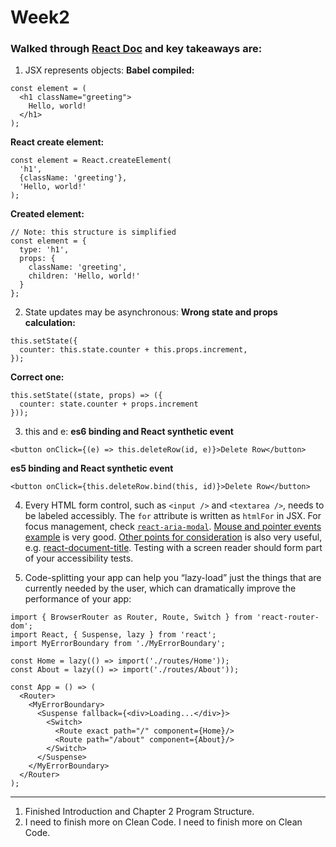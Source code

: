 # Week2

### Walked through [React Doc](https://reactjs.org/docs) and key takeaways are:

1. JSX represents objects:
**Babel compiled:**
```
const element = (
  <h1 className="greeting">
    Hello, world!
  </h1>
);
```
**React create element:**
```
const element = React.createElement(
  'h1',
  {className: 'greeting'},
  'Hello, world!'
);
```
**Created element:**
```
// Note: this structure is simplified
const element = {
  type: 'h1',
  props: {
    className: 'greeting',
    children: 'Hello, world!'
  }
};
```

2. State updates may be asynchronous:
**Wrong state and props calculation:**
```
this.setState({
  counter: this.state.counter + this.props.increment,
});
```
**Correct one:**
```
this.setState((state, props) => ({
  counter: state.counter + props.increment
}));
```

3. this and e:
**es6 binding and React synthetic event**
```
<button onClick={(e) => this.deleteRow(id, e)}>Delete Row</button>
```
**es5 binding and React synthetic event**
```
<button onClick={this.deleteRow.bind(this, id)}>Delete Row</button>
```

4. Every HTML form control, such as `<input />` and `<textarea />`, needs to be labeled accessibly. The `for` attribute is written as `htmlFor` in JSX. For focus management, check [`react-aria-modal`](https://github.com/davidtheclark/react-aria-modal). [Mouse and pointer events example](https://reactjs.org/docs/accessibility.html#mouse-and-pointer-events) is very good. [Other points for consideration](https://reactjs.org/docs/accessibility.html#other-points-for-consideration) is also very useful, e.g. [react-document-title](https://github.com/gaearon/react-document-title). Testing with a screen reader should form part of your accessibility tests.

5. Code-splitting your app can help you “lazy-load” just the things that are currently needed by the user, which can dramatically improve the performance of your app:
```
import { BrowserRouter as Router, Route, Switch } from 'react-router-dom';
import React, { Suspense, lazy } from 'react';
import MyErrorBoundary from './MyErrorBoundary';

const Home = lazy(() => import('./routes/Home'));
const About = lazy(() => import('./routes/About'));

const App = () => (
  <Router>
    <MyErrorBoundary>
      <Suspense fallback={<div>Loading...</div>}>
        <Switch>
          <Route exact path="/" component={Home}/>
          <Route path="/about" component={About}/>
        </Switch>
      </Suspense>
    </MyErrorBoundary>
  </Router>
);
```

---

1. Finished Introduction and Chapter 2 Program Structure.
2. I need to finish more on Clean Code. I need to finish more on Clean Code.
